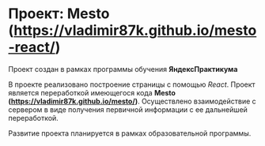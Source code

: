 # Проект: Mesto (https://vladimir87k.github.io/mesto-react/)

Проект создан в рамках программы обучения __ЯндексПрактикума__

В проекте реализовано построение страницы с помощью _React_. Проект является переработкой имеющегося кода __Mesto (https://vladimir87k.github.io/mesto/)__.
Осуществлено взаимодействие с сервером в виде получения первичной информации с ее дальнейшей переработкой.

Развитие проекта планируется в рамках образовательной программы.
